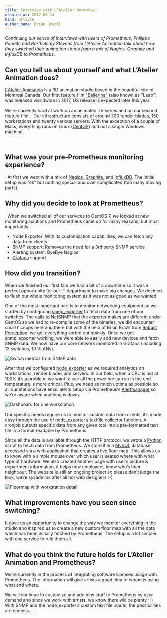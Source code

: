 ```yaml
---
title: Interview with L’Atelier Animation
created_at: 2017-06-14
kind: article
author_name: Brian Brazil
---
```


*Continuing our series of interviews with users of Prometheus, Philippe Panaite
and Barthelemy Stevens from L’Atelier Animation talk about how they switched
their animation studio from a mix of Nagios, Graphite and InfluxDB to
Prometheus.*

## Can you tell us about yourself and what L’Atelier Animation does?

[L’Atelier Animation](http://www.latelieranimation.com/) is a 3D animation studio based in
the beautiful city of Montreal Canada. Our first feature film
["Ballerina"](http://www.imdb.com/title/tt2261287/combined) (also known as
"Leap") was released worldwide in 2017, US release is expected later this year.

We’re currently hard at work on an animated TV series and on our second feature
film.
 
Our infrastructure consists of around 300 render blades, 150 workstations and
twenty various servers. With the exception of a couple of Macs, everything runs
on Linux ([CentOS](https://www.centos.org/)) and not a single Windows machine.   

 
## What was your pre-Prometheus monitoring experience?
 
At first we went with a mix of [Nagios](https://www.nagios.org/),
[Graphite](https://graphiteapp.org/), and
[InfluxDB](https://www.influxdata.com).  The initial setup was “ok” but nothing
special and over complicated (too many moving parts).   


## Why did you decide to look at Prometheus?
 
When we switched all of our services to CentOS 7, we looked at new monitoring
solutions and Prometheus came up for many reasons, but most importantly:

  * Node Exporter: With its customization capabilities, we can fetch any data from clients
  * SNMP support: Removes the need for a 3rd party SNMP service
  * Alerting system: ByeBye Nagios
  * [Grafana](https://grafana.com/) support


## How did you transition?

When we finished our first film we had a bit of a downtime so it was a perfect
opportunity for our IT department to make big changes. We decided to flush our
whole monitoring system as it was not as good as we wanted.   

One of the most important part is to monitor networking equipment so we started
by configuring [snmp_exporter](https://github.com/prometheus/snmp_exporter/) to
fetch data from one of our switches. The calls to NetSNMP that the exporter
makes are different under CentOS so we had to re-compile some of the binaries,
we did encounter small hiccups here and there but with the help of Brian Brazil
from [Robust Perception](https://www.robustperception.io/), we got everything
sorted out quickly. Once we got snmp_exporter working, we were able to easily
add new devices and fetch SNMP data. We now have our core network monitored in
Grafana (including 13 switches, 10 VLANs).

![Switch metrics from SNMP data](/assets/blog/2017-06-14/switches.png)

After that we configured
[node_exporter](https://github.com/prometheus/node_exporter/) as we required
analytics on workstations, render blades and servers. In our field, when a CPU
is not at 100% it’s a problem, we want to use all the power we can so in the
end temperature is more critical. Plus, we need as much uptime as possible so
all our stations have email alerts setup via Prometheus’s
[Alertmanager](https://prometheus.io/docs/alerting/alertmanager/) so we’re
aware when anything is down.

![Dashboard for one workstation](/assets/blog/2017-06-14/workstation.png)

Our specific needs require us to monitor custom data from clients, it’s made
easy through the use of node_exporter’s [textfile
collector](https://github.com/prometheus/node_exporter#textfile-collector)
function. A cronjob outputs specific data from any given tool into a
pre-formatted text file in a format readable by Prometheus.   

Since all the data is available through the HTTP protocol, we wrote a
[Python](https://www.python.org/) script to fetch data from Prometheus. We
store it in a [MySQL](https://www.mysql.com/) database accessed via a web
application that creates a live floor map. This allows us to know with a simple
mouse over which user is seated where with what type of hardware.  We also
created another page with user’s picture & department information, it helps
new employees know who’s their neighbour.  The website is still an ongoing
project so please don’t judge the look, we’re sysadmins after all not web
designers :-)

![Floormap with workstation detail](/assets/blog/2017-06-14/floormap.png)


## What improvements have you seen since switching?

It gave us an opportunity to change the way we monitor everything in the studio
and inspired us to create a new custom floor map with all the data which has
been initially fetched by Prometheus. The setup is a lot simpler with one
service to rule them all.


## What do you think the future holds for L’Atelier Animation and Prometheus?

We’re currently in the process of integrating software licenses usage with
Prometheus. The information will give artists a good idea of whom is using what
and where.

We will continue to customize and add new stuff to Prometheus by user demand
and since we work with artists, we know there will be plenty :-) With SNMP and
the node_exporter’s custom text file inputs, the possibilities are endless...

